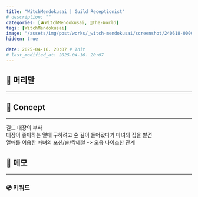```yaml
---
title: "WitchMendokusai | Guild Receptionist"
# description: ""
categories: [🫐WitchMendokusai, 🥥The-World]
tags: [WitchMendokusai]
image: "/assets/img/post/works/_witch-mendokusai/screenshot/240618-000000.png"
hidden: true

date: 2025-04-16. 20:07 # Init
# last_modified_at: 2025-04-16. 20:07
---
```


## 📀 머리말

---

## 📀 Concept

---

길드 대장의 부하  
대장이 좋아하는 열매 구하려고 숲 깊이 들어왔다가 마녀의 집을 발견  
열매를 이용한 마녀의 포션/술/칵테일 -> 오옹 나이스한 관계  

## 📀 메모

---

### 💿 키워드
